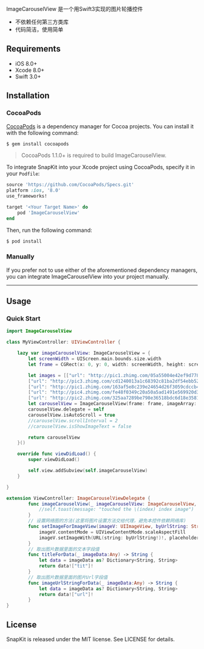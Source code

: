 
ImageCarouselView 是一个用Swift3实现的图片轮播控件

- 不依赖任何第三方类库
- 代码简洁，使用简单


## Requirements

- iOS 8.0+ 
- Xcode 8.0+
- Swift 3.0+


## Installation

### CocoaPods

[CocoaPods](http://cocoapods.org) is a dependency manager for Cocoa projects. You can install it with the following command:

```bash
$ gem install cocoapods
```

> CocoaPods 1.1.0+ is required to build ImageCarouselView.

To integrate SnapKit into your Xcode project using CocoaPods, specify it in your `Podfile`:

```ruby
source 'https://github.com/CocoaPods/Specs.git'
platform :ios, '8.0'
use_frameworks!

target '<Your Target Name>' do
    pod 'ImageCarouselView'
end
```

Then, run the following command:

```bash
$ pod install
```

### Manually

If you prefer not to use either of the aforementioned dependency managers, you can integrate ImageCarouselView into your project manually.

---

## Usage

### Quick Start

```swift
import ImageCarouselView

class MyViewController: UIViewController {

    lazy var imageCarouselView: ImageCarouselView = {
        let screenWidth = UIScreen.main.bounds.size.width
        let frame = CGRect(x: 0, y: 0, width: screenWidth, height: screenWidth*320/568)

        let images = [["url": "http://pic1.zhimg.com/05a55004e42ef9d778d502c96bc198a4.jpg", "tit": "Whatever is worth doing is worth doing well."],
        ["url": "http://pic3.zhimg.com/cd1240013a1c68392c81ba2df54ebb52.jpg", "tit": "You may be out of my sight, but never out of my mind."],
        ["url": "http://pic1.zhimg.com/163af5e8c239e24654d26f3059cdccb4.jpg", "tit": "When the whole world is about to rain, let’s make it clear in our heart together."],
        ["url": "http://pic4.zhimg.com/fe48f0349c20a50a5ad1491e569920d3.jpg", "tit": "I’ll think of you every step of the way."],
        ["url": "http://pic2.zhimg.com/325aa7289be798e36518bdc6d18e3581.jpg", "tit": "Love is not a maybe thing. You know when you love someone."]]
        let carouselView = ImageCarouselView(frame: frame, imageArray: images)
        carouselView.delegate = self
        carouselView.isAutoScroll = true
        //carouselView.scrollInterval = 2
        //carouselView.isShowImageText = false

        return carouselView
    }()

    override func viewDidLoad() {
        super.viewDidLoad()

        self.view.addSubview(self.imageCarouselView)
    }

}

extension ViewController: ImageCarouselViewDelegate {
        func imageCarouselView(_ imageCarouselView: ImageCarouselView, didSelectItemAt index:Int) {
            //self.toast(message: "touched the \(index) index image")
        }
        // 设置网络图的方法(这里将图片设置方法交给代理，避免本控件依赖网络库)
        func setImageForImageView(imageV: UIImageView, byUrlString: String?, placeholderImage:UIImage?){
            imageV.contentMode = UIViewContentMode.scaleAspectFill
            imageV.setImageWith(URL(string: byUrlString!)!, placeholderImage: placeholderImage)
        }
        // 取出图片数据里面的文本字段值
        func titleForData(_ imageData:Any) -> String {
            let data = imageData as? Dictionary<String, String>
            return data!["tit"]!
        }
        // 取出图片数据里面的图片Url字段值
        func imageUrlStringForData(_ imageData:Any) -> String {
            let data = imageData as? Dictionary<String, String>
            return data!["url"]!
        }
}

```

## License

SnapKit is released under the MIT license. See LICENSE for details.
